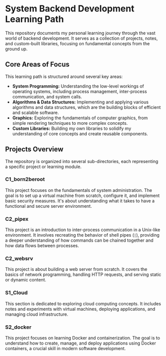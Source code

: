 # System Backend Development Learning Path

This repository documents my personal learning journey through the vast world of backend development. It serves as a collection of projects, notes, and custom-built libraries, focusing on fundamental concepts from the ground up.

## Core Areas of Focus

This learning path is structured around several key areas:

*   **System Programming:** Understanding the low-level workings of operating systems, including process management, inter-process communication, and system calls.
*   **Algorithms & Data Structures:** Implementing and applying various algorithms and data structures, which are the building blocks of efficient and scalable software.
*   **Graphics:** Exploring the fundamentals of computer graphics, from simple rendering techniques to more complex concepts.
*   **Custom Libraries:** Building my own libraries to solidify my understanding of core concepts and create reusable components.

## Projects Overview

The repository is organized into several sub-directories, each representing a specific project or learning module.

### C1_born2beroot

This project focuses on the fundamentals of system administration. The goal is to set up a virtual machine from scratch, configure it, and implement basic security measures. It's about understanding what it takes to have a functional and secure server environment.

### C2_pipex

This project is an introduction to inter-process communication in a Unix-like environment. It involves recreating the behavior of shell pipes (`|`), providing a deeper understanding of how commands can be chained together and how data flows between processes.

### C2_websrv

This project is about building a web server from scratch. It covers the basics of network programming, handling HTTP requests, and serving static or dynamic content.

### S1_Cloud

This section is dedicated to exploring cloud computing concepts. It includes notes and experiments with virtual machines, deploying applications, and managing cloud infrastructure.

### S2_docker

This project focuses on learning Docker and containerization. The goal is to understand how to create, manage, and deploy applications using Docker containers, a crucial skill in modern software development.